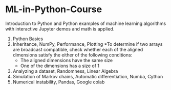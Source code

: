 # ML-in-Python-Course
Introduction to Python and Python examples of machine learning algorithms with interactive Jupyter demos and math is applied.
1) Python Basics
2) Inheritance, NumPy, Performance, Plotting
    *To determine if two arrays are broadcast compatible, check whether each of the aligned dimensions satisfy the either of the following conditions:
    + The aligned dimensions have the same size
    + One of the dimensions has a size of 1
4) Analyzing a dataset, Randomness, Linear Algebra
5) Simulation of Markov chains, Automatic differentiation, Numba,  Cython
6) Numerical instability, Pandas, Google colab
